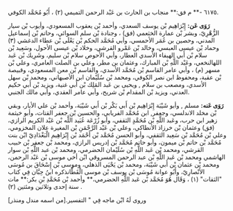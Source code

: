 ٦١٧٥ -** م فق:** منجاب بن الحارث بن عَبْد الرحمن التميمي (٢) ، أَبُو مُحَمَّد الكوفي.

**رَوَى عَن:** إِبْرَاهِيم بْن يوسف السعدي، وأحمد بْن يعقوب المسعودي، وأيوب بْن سيار الزُّهْرِيّ، وبشر بْن عمارة الخثعمي (فق) ، وجنادة بْن سلم السوائي، وحاتم بْن إسماعيل المدني، وحصين بن عُمَر الأحمسي، وأبي مُحَمَّد الحكم بْن يَعْلَى بْن عطاء الدغشي (٣) وحماد بْن عيسى العبسي، وخالد بْن عَمْرو القرشي، وخلاد بْن عيسى الأحول، وسَعِيد بْن سلام بْن أَبي الهيفاء الأسدي العطار، وأبي الأَحوص سلام بْن سليم، وشَرِيك بْن عَبد اللهالنخعي، وعَبْد اللَّهِ بْن المبارك، وعثمان بن مطر، وعلي بن الصلت العامري، وعلي بْن مسهر (م) ، وأبي عامر القاسم بْن مُحَمَّد الأسدي، والقاسم بْن معن المسعودي، وقبيصة بْن عقبة، ومحفوظ ابن نصر الكوفي، ومحمد بْن سُلَيْمان ابن الأصبهاني، ومحمد بْن سهل الأسدي، ومصعب بن سلام , ويحيى بن عَبد المَلِك بْن أَبي غنية، ويزيد بْن أَبي حكيم العدني، ويزيد بْن المقدام بْن شريح، وأبي عامر العقدي، وأبي مالك الجنبي.

**رَوَى عَنه:** مسلم , وأبو شَيْبَة إِبْرَاهِيم بْن أَبي بَكْر بْن أَبي شَيْبَة، وأحمد بْن علي الأبار، وبقي بْن مخلد الاندلسي، وجعفر, ابن مُحَمَّد الفريابي، والحسين بْن جعفر القتات، وأبو خيثمة زهير ابن حرب، وعَبد اللَّهِ بْن مُحَمَّدٍ الثقفي، وأبو زُرْعَة عُبَيد اللَّه بْن عَبْد الكريم الرازي، (فق) وعثمان بْن خرزاذ الأنطاكي، وعلي بْن عَبْد الرَّحْمَنِ بْن المغيرة علان المخزومي، وعلي بْن مُحَمَّد بْن سَعِيد الثقفي، وأبو الحسن مُحَمَّد بْن أَحْمَد بْن إِبْرَاهِيم الْبَغْدَادِيّ ابْن بنت مُحَمَّد بْن حاتم بْن ميمون، وأبو حاتم مُحَمَّد بْن إدريس الرازي، ومحمد بْن جعفر بْن حبيب القرشي، ومحمد بْن عَبد اللَّهِ بْن سُلَيْمان الحضرمي، ومحمد بْن عبد اللَّهِ بْن سوار الهاشمي ومحمد بْن عَبد اللَّهِ بْن عبد الرحمن المسروقي ابْن أخي موسى بْن عَبْد الرحمن، ومحمد بْن عثمان بْن أَبي شَيْبَة، ومحمد بْن يَحْيَى الذهلي، وموسى بْن إِسْحَاقَ بن مُوسَى الأَنْصارِيّ، وأَبُو عوانة مُوسَى بْن يوسف بْن موسى الْقَطَّانذكره ابنُ حِبَّان فِي كتاب "الثقات" (١) ، وَقَال هُوَ مُحَمَّد بْن عَبد اللَّهِ الحضرمي،** وأحمد بْن مُحَمَّدِ بْنِ بكر:** مات سنة إحدى وثلاثين ومئتين (٢) .

وروى لَهُ ابْن ماجه فِي " التفسير.[من اسمه مندل ومنذر]